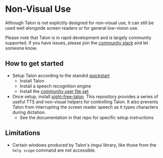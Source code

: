 # Non-Visual Use

Although Talon is not explicitly designed for non-visual use, it can still be used well alongside screen readers or for general low-vision use.

Please note that Talon is in rapid development and is largely community supported. If you have issues, please join the [community slack](https://talonvoice.com/chat) and let someone know.

## How to get started

- Setup Talon according to the standrd [quickstart](../getting_started.md)
  - Install Talon
  - Install a speech recognition engine
  - Install the [community user file set](https://github.com/talonhub/community)
- Once setup, install [sight-free-talon](https://github.com/C-Loftus/sight-free-talon). This repository provides a series of useful TTS and non-visual helpers for controlling Talon. It also prevents Talon from interrupting the screen reader speech as it types characters during dictation.
  - See the documentation in that repo for specific setup instructions

## Limitations

- Certain windows produced by Talon's imgui library, like those from the `help scope` command are not accessible.
